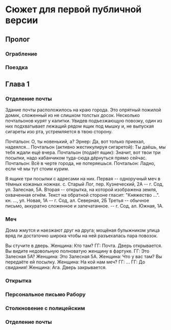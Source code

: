# Сюжет для первой публичной версии

## Пролог

### Ограбление

### Поездка

## Глава 1

### Отделение почты

Здание почты расположилось на краю города. Это опрятный пожилой домик, сложенный из не слишком толстых досок. Несколько почтальонов курят у калитки. Увидев подъезжающую повозку, один из них подхватывает лежащий рядом ящик под мышку и, не выпуская сигареты изо рта, устремляется в твою сторону.

Почтальон: О, ты новенький, а?
Эрнер: Да, вот только приехал, надеялся...
Почтальон (активно жестикулируя сигаретой): Ты даёшь, мы тебя ждали ещё вчера.
Почтальон (подаёт ящик): Значит, вот твои три посылки, надо кабанчиком туда-сюда дёрнуться прямо сейчас.
Почтальон: Всё в черте города, не потеряешься.
Почтальон: Ладно, если чё мы тут стоим курим.

В ящике три посылки с адресами на них. 
Первая -- одноручный меч в тёмных кожаных ножнах. с. Старый Лог, пер. Кузнеческий, 2А -- г. Сод, ул. Залесная, 5А.
Вторая -- открытка, на которой изображена земля, охваченная огнём. Текст на обратной стороне гласит: "Княжество ...". кн. ..., ул. Новая, 1А -- г. Сод, ал. Северная, 2Б 
Третья -- обычное письмо, аккуратно сложенное и запечатанное. -- г. Сод, ал. Южная, 1А.

### Меч

Дома жмутся и наезжают друг на друга; мощёная булыжником улица вряд ли достаточно широка чтобы на ней разъехалась пара повозок. 

Вы стучите в дверь.
Женщина: Кто там?
ГГ: Почта.
Дверь открывается. Вы видите недовольную полноватую женщину в фартуке.
ГГ: Это Залесная 5А?
Женщина: Это Залесная 5А.
Женщина: Что у вас там?
Вы передаёте ей посылку.
Женщина: На кой нам меч?
ГГ: ...
ГГ: До свидания!
Женщина: Ага.
Дверь закрывается.

### Открытка



### Персональное письмо Рабору

### Столкновение с полицейским

### Отделение почты
